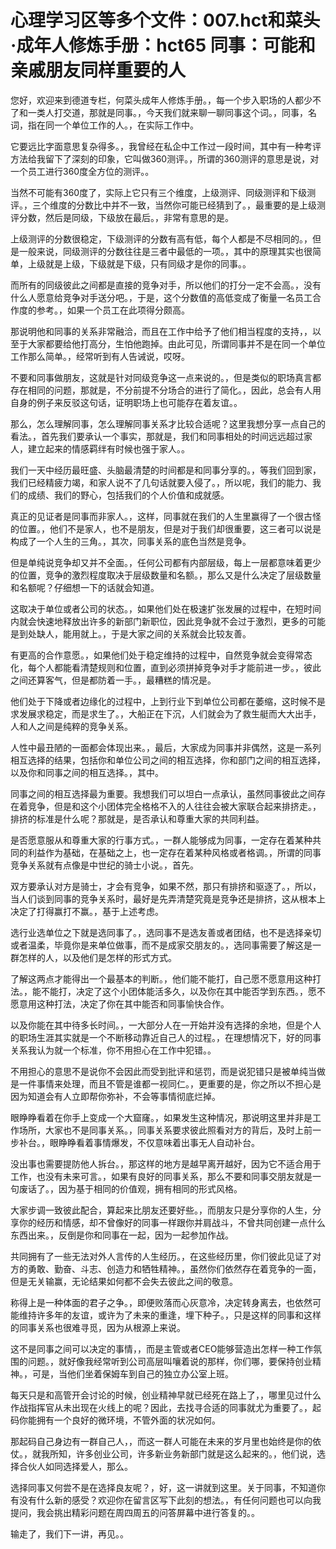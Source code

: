 # 心理学习区等多个文件：007.hct和菜头·成年人修炼手册：hct65 同事：可能和亲戚朋友同样重要的人

您好，欢迎来到德道专栏，何菜头成年人修炼手册。，每一个步入职场的人都少不了和一类人打交道，那就是同事。，今天我们就来聊一聊同事这个词。，同事，名词，指在同一个单位工作的人。，在实际工作中。

它要远比字面意思复杂得多。，我曾经在私企中工作过一段时间，其中有一种考评方法给我留下了深刻的印象，它叫做360测评。，所谓的360测评的意思是说，对一个员工进行360度全方位的测评。。

当然不可能有360度了，实际上它只有三个维度，上级测评、同级测评和下级测评。，三个维度的分数比中并不一致，当然你可能已经猜到了。，最重要的是上级测评分数，然后是同级，下级放在最后。，非常有意思的是。

上级测评的分数很稳定，下级测评的分数有高有低，每个人都是不尽相同的。，但是一般来说，同级测评的分数往往是三者中最低的一项。，其中的原理其实也很简单，上级就是上级，下级就是下级，只有同级才是你的同事。。

而所有的同级彼此之间都是直接的竞争对手，所以他们的打分一定不会高。，没有什么人愿意给竞争对手送分吧。，于是，这个分数值的高低变成了衡量一名员工合作度的参考。，如果一个员工在此项得分颇高。

那说明他和同事的关系非常融洽，而且在工作中给予了他们相当程度的支持，，以至于大家都要给他打高分，生怕他跑掉。由此可见，所谓同事并不是在同一个单位工作那么简单。，经常听到有人告诫说，哎呀。

不要和同事做朋友，这就是针对同级竞争这一点来说的。，但是类似的职场真言都存在相同的问题，那就是，不分前提不分场合的进行了简化。，因此，总会有人用自身的例子来反驳这句话，证明职场上也可能存在着友谊。。

那么，怎么理解同事，怎么理解同事关系才比较合适呢？这里我想分享一点自己的看法。，首先我们要承认一个事实，那就是，我们和同事相处的时间远远超过家人，建立起来的情感羁绊有时候也强于家人。。

我们一天中经历最旺盛、头脑最清楚的时间都是和同事分享的。，等我们回到家，我们已经精疲力竭，和家人说不了几句话就要入侵了。，所以呢，我们的能力、我们的成绩、我们的野心，包括我们的个人价值和成就感。

真正的见证者是同事而非家人。，这样，同事就在我们的人生里赢得了一个很古怪的位置。，他们不是家人，也不是朋友，但是对于我们却很重要，这三者可以说是构成了一个人生的三角。，其次，同事关系的底色当然是竞争。

但是单纯说竞争却又并不全面。，任何公司都有内部层级，每上一层都意味着更少的位置，竞争的激烈程度取决于层级数量和名额。，那么又是什么决定了层级数量和名额呢？仔细想一下的话就会知道。

这取决于单位或者公司的状态。，如果他们处在极速扩张发展的过程中，在短时间内就会快速地释放出许多的新部门新职位，因此竞争就不会过于激烈，更多的可能是到处缺人，能用就上。，于是大家之间的关系就会比较友善。

有更高的合作意愿。，如果他们处于稳定维持的过程中，自然竞争就会变得常态化，每个人都能看清楚规则和位置，直到必须拼掉竞争对手才能前进一步。，彼此之间还算客气，但是都防着一手。，最糟糕的情况是。

他们处于下降或者边缘化的过程中，上到行业下到单位公司都在萎缩，这时候不是求发展求稳定，而是求生了。，大船正在下沉，人们就会为了救生艇而大大出手，人和人之间是纯粹的竞争关系。

人性中最丑陋的一面都会体现出来。，最后，大家成为同事并非偶然，这是一系列相互选择的结果，包括你和单位公司之间的相互选择，你和部门之间的相互选择，以及你和同事之间的相互选择。，其中。

同事之间的相互选择最为重要。我想我们可以坦白一点承认，虽然同事彼此之间存在着竞争，但是和这个小团体完全格格不入的人往往会被大家联合起来排挤走。，排挤的标准是什么呢？那就是，是否承认和尊重大家的共同利益。

是否愿意服从和尊重大家的行事方式。，一群人能够成为同事，一定存在着某种共同的利益作为基础，在基础之上，也一定存在着某种风格或者格调。，所谓的同事竞争关系就有点像是中世纪的骑士小说。，首先。

双方要承认对方是骑士，才会有竞争，如果不然，那只有排挤和驱逐了。，所以，当人们谈到同事的竞争关系时，最好是先弄清楚究竟是竞争还是排挤，这从根本上决定了打得赢打不赢。，基于上述考虑。

选行业选单位之下就是选同事了。，选同事不是选友善或者团结，也不是选择亲切或者温柔，毕竟你是来单位做事，而不是成家交朋友的。，选同事需要了解这是一群怎样的人，以及他们是怎样的形式方式。

了解这两点才能得出一个最基本的判断。，他们能不能打，自己愿不愿意用这种打法。，能不能打，决定了这个小团体能活多久，以及你在其中能否学到东西。，愿不愿意用这种打法，决定了你在其中能否和同事愉快合作。

以及你能在其中待多长时间。，一大部分人在一开始并没有选择的余地，但是个人的职场生涯其实就是一个不断移动靠近自己人的过程。，在理想情况下，好的同事关系我认为就一个标准，你不用担心在工作中犯错。。

不用担心的意思不是说你不会因此而受到批评和惩罚，而是说犯错只是被单纯当做是一件事情来处理，而且不管是谁都一视同仁。，更重要的是，你之所以不担心是因为知道会有人立即帮你弥补，不会等事情彻底烂掉。

眼睁睁看着在你手上变成一个大窟窿。，如果发生这种情况，那说明这里并非是工作场所，大家也不是同事关系。，同事关系要求彼此照看对方的背后，及时上前一步补台。，眼睁睁看着事情爆发，不仅意味着出事无人自动补台。

没出事也需要提防他人拆台。，那这样的地方是越早离开越好，因为它不适合用于工作，也没有未来可言。，如果有良好的同事关系，那么不要和同事交朋友就是一句废话了。，因为基于相同的价值观，拥有相同的形式风格。

大家步调一致彼此配合，算起来比朋友还要好些。，而朋友只是分享你的人生，分享你的经历和情感，却不曾像好的同事一样跟你并肩战斗，不曾共同创建一点什么东西出来。，反倒是你和同事在一起，因为一起参加作战。

共同拥有了一些无法对外人言传的人生经历。，在这些经历里，你们彼此见证了对方的勇敢、勤奋、斗志、创造力和牺牲精神。，虽然你们依然存在着竞争的一面，但是无关输赢，无论结果如何都不会失去彼此之间的敬意。

称得上是一种体面的君子之争。，即便败落而心灰意冷，决定转身离去，也依然可能维持许多年的友谊，或许为了未来的重逢，埋下种子。，只是这样的同事和这样的同事关系也很难寻觅，因为从根源上来说。

这不是同事之间可以决定的事情，，而是主管或者CEO能够营造出怎样一种工作氛围的问题。，就好像我经常听到公司高层叫嚷着说的那样，你们哪，要保持创业精神。，可是，当他们坐着保姆车到自己的独立办公室上班。

每天只是和高管开会讨论的时候，创业精神早就已经死在路上了，，哪里见过什么作战指挥官从未出现在火线上的呢？因此，去找寻合适的同事就尤为重要了。，起码你能拥有一个良好的微环境，不管外面的状况如何。

那起码自己身边有一群自己人，，而这一群人可能在未来的岁月里也始终是你的依仗。，就我所知，许多创业公司，许多新业务新部门就是这么起来的。，他们说，选择合伙人如同选择爱人，那么。

选择同事又何尝不是在选择良友呢？，好，这一讲就到这里。关于同事，不知道你有没有什么新的感受？欢迎你在留言区写下此刻的想法。，有任何问题也可以向我提问，我会挑出精彩问题在周四周五的问答屏幕中进行答复的。。

输走了，我们下一讲，再见。。